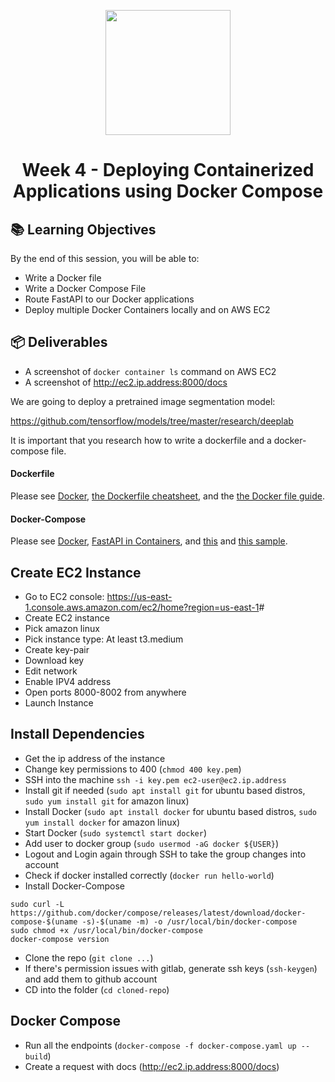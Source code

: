 <p align = "center" draggable=”false”
   ><img src="https://user-images.githubusercontent.com/37101144/161836199-fdb0219d-0361-4988-bf26-48b0fad160a3.png"
     width="200px"
     height="auto"/>
</p>



# <h1 align="center" id="heading">Week 4 - Deploying Containerized Applications using Docker Compose</h1>

## 📚 Learning Objectives

By the end of this session, you will be able to:

- Write a Docker file
- Write a Docker Compose File
- Route FastAPI to our Docker applications
- Deploy multiple Docker Containers locally and on AWS EC2

## 📦 Deliverables
- A screenshot of `docker container ls` command on AWS EC2
- A screenshot of http://ec2.ip.address:8000/docs

We are going to deploy a pretrained image segmentation model:

<https://github.com/tensorflow/models/tree/master/research/deeplab>

It is important that you research how to write a dockerfile and a docker-compose file.

#### Dockerfile
Please see [Docker](https://docs.docker.com/develop/develop-images/dockerfile_best-practices/), [the Dockerfile cheatsheet](https://kapeli.com/cheat_sheets/Dockerfile.docset/Contents/Resources/Documents/index), and the [the Docker file guide](https://github.com/FourthBrain/MLO-4/blob/main/guides/dockerfile_guide.md).

#### Docker-Compose
Please see [Docker](https://docs.docker.com/compose/gettingstarted/), [FastAPI in Containers](https://fastapi.tiangolo.com/deployment/docker/), and [this](https://medium.com/swlh/python-with-docker-compose-fastapi-part-2-88e164d6ef86) and [this sample](https://github.com/paurakhsharma/python-microservice-fastapi/blob/master/docker-compose.yml).


## Create EC2 Instance

- Go to EC2 console: <https://us-east-1.console.aws.amazon.com/ec2/home?region=us-east-1>#
- Create EC2 instance
- Pick amazon linux
- Pick instance type: At least t3.medium
- Create key-pair
- Download key
- Edit network
- Enable IPV4 address
- Open ports 8000-8002 from anywhere
- Launch Instance

## Install Dependencies

- Get the ip address of the instance
- Change key permissions to 400 (`chmod 400 key.pem`)
- SSH into the machine `ssh -i key.pem ec2-user@ec2.ip.address`
- Install git if needed (`sudo apt install git` for ubuntu based distros, `sudo yum install git` for amazon linux)
- Install Docker (`sudo apt install docker` for ubuntu based distros, `sudo yum install docker` for amazon linux)
- Start Docker (`sudo systemctl start docker`)
- Add user to docker group (`sudo usermod -aG docker ${USER}`)
- Logout and Login again through SSH to take the group changes into account
- Check if docker installed correctly (`docker run hello-world`)
- Install Docker-Compose

```
sudo curl -L https://github.com/docker/compose/releases/latest/download/docker-compose-$(uname -s)-$(uname -m) -o /usr/local/bin/docker-compose
sudo chmod +x /usr/local/bin/docker-compose
docker-compose version
```

- Clone the repo (`git clone ...`)
- If there's permission issues with gitlab, generate ssh keys (`ssh-keygen`) and add them to github account
- CD into the folder (`cd cloned-repo`)

## Docker Compose

- Run all the endpoints (`docker-compose -f docker-compose.yaml up --build`)
- Create a request with docs (<http://ec2.ip.address:8000/docs>)
